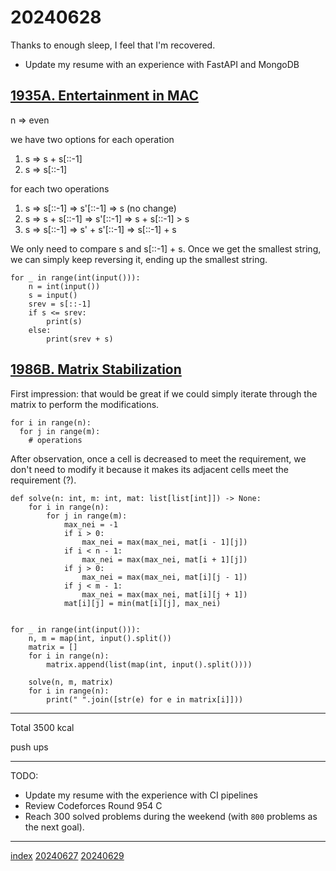 <head><meta name="viewport" content="width=device-width, initial-scale=1.0, user-scalable=yes" /><meta charset="UTF-8"></head>

# 20240628

Thanks to enough sleep, I feel that I\'m recovered.

- Update my resume with an experience with FastAPI and MongoDB

## [1935A. Entertainment in MAC](https://codeforces.com/problemset/problem/1935/A)

n => even

we have two options for each operation

1. s => s + s[::-1]
1. s => s[::-1]

for each two operations

1. s => s[::-1] => s'[::-1] => s (no change)
1. s => s + s[::-1] => s'[::-1] => s + s[::-1] > s 
1. s => s[::-1] => s' + s'[::-1] => s[::-1] + s

We only need to compare s and s[::-1] + s. Once we get the smallest string, we can simply keep reversing it, ending up the smallest string.

```
for _ in range(int(input())):
    n = int(input())
    s = input()
    srev = s[::-1]
    if s <= srev:
        print(s)
    else:
        print(srev + s)
```

## [1986B. Matrix Stabilization](https://codeforces.com/problemset/problem/1986/B)

First impression: that would be great if we could simply iterate through the matrix to perform the modifications.

```
for i in range(n):
  for j in range(m):
    # operations
```

After observation, once a cell is decreased to meet the requirement, we don\'t need to modify it because it makes its adjacent cells meet the requirement (?).

```
def solve(n: int, m: int, mat: list[list[int]]) -> None:
    for i in range(n):
        for j in range(m):
            max_nei = -1
            if i > 0:
                max_nei = max(max_nei, mat[i - 1][j])
            if i < n - 1:
                max_nei = max(max_nei, mat[i + 1][j])
            if j > 0:
                max_nei = max(max_nei, mat[i][j - 1])
            if j < m - 1:
                max_nei = max(max_nei, mat[i][j + 1])
            mat[i][j] = min(mat[i][j], max_nei)


for _ in range(int(input())):
    n, m = map(int, input().split())
    matrix = []
    for i in range(n):
        matrix.append(list(map(int, input().split())))

    solve(n, m, matrix)
    for i in range(n):
        print(" ".join([str(e) for e in matrix[i]]))
```

---

Total 3500 kcal

push ups

---

TODO:

- Update my resume with the experience with CI pipelines
- Review Codeforces Round 954 C
- Reach 300 solved problems during the weekend (with `800` problems as the next goal).

---

[index](../../index.html)
[20240627](20240627.html)
[20240629](20240629.html)
